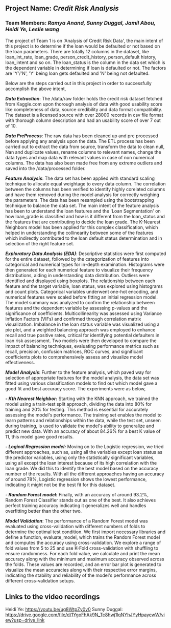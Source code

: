 ## Project Name: *Credit Risk Analysis*

### Team Members: *Ramya Anand, Sunny Duggal, Jamil Abou, Heidi Ye, Leslie wang*

The project of Team 1 is on 'Analysis of Credit Risk Data', the main intent of this project is to determine if the loan would be defaulted or not based on the loan parameters. There are totally 12 columns in the dataset, like loan_int_rate, loan_grade, person_credit_history, person_default history, loan_intent and so on. The loan_status is the column in the data set which is the dependent variable in determining if loan is defaulted or not. The factors are 'Y'/'N', 'Y' being loan gets defaulted and 'N' being not defaulted.

Below are the steps carried out in this project in order to successfully accomplish the above intent,

***Data Extraction***: The /data/raw folder holds the credit risk dataset fetched from Kaggle.com upon thorough analysis of data with good usability score like completeness of data, source credibility and data format compatibility. The dataset is a licensed source with over 28000 records in csv file format with thorough column description and had an usability score of over 7 out of 10.

***Data PreProcess***: The raw data has been cleaned up and pre processed before applying any analysis upon the data. The ETL process has been carried out to extract the data from source, transform the data to clean null, Nan and duplicate values, rename columns to relevant names, change the data types and map data with relevant values in case of non numerical columns. The data has also been made free from any extreme outliers and saved into the /data/processed folder.

***Feature Analysis***: The data set has been applied with standard scaling technique to allocate equal weightage to every data column. The correlation between the columns has been verified to identify highly corelated columns and have them removed during the model analysis for correctly weighing the parameters. The data has been resampled using the bootstrapping technique to balance the data set. 
The main intent of the feature analysis has been to understand the loan features and the 'Loan Segmentation' on how loan_grade is classified and how is it different from the loan_status and the features that are contributing to decide the loan grade. The K-Nearest Neighbors model has been applied for this complex classification, which helped in understanding the collinearity between some of the features which indirectly contributed to the loan default status determination and in selection of the right feature set.

***Exploratory Data Analysis (EDA)***: Descriptive statistics were first computed for the entire dataset, followed by the categorization of features into categorical and numerical types for in-depth examination. Histograms were then generated for each numerical feature to visualize their frequency distributions, aiding in understanding data distribution. Outliers were identified and displayed using boxplots. The relationship between each feature and the target variable, loan status, was explored using histograms and count plots. Categorical variables underwent one-hot encoding, and numerical features were scaled before fitting an initial regression model. The model summary was analyzed to confirm the relationship between features and the dependent variable by assessing p-values and the significance of coefficients. Multicollinearity was assessed using Variance Inflation Factors (VIFs) and confirmed through correlation matrix visualization. Imbalance in the loan status variable was visualized using a pie plot, and a weighted balancing approach was employed to enhance recall and true positive rates, critical for identifying potential defaulters in loan risk assessment. Two models were then developed to compare the impact of balancing techniques, evaluating performance metrics such as recall, precision, confusion matrices, ROC curves, and significant coefficients plots to comprehensively assess and visualize model effectiveness.

***Model Analysis***: Further to the feature analysis, which paved way for selection of appropriate features for the model analysis, the data set was fitted using various classification models to find out which model gave a good fit and best accuracy score. The experiments were as below,
  
  ***- Kth Nearest Neighbor:***
Starting with the KNN approach, we trained the model using a train-test split approach, dividing the data into 80% for training and 20% for testing. This method is essential for accurately assessing the model's performance. The training set enables the model to learn patterns and relationships within the data, while the test set, unseen during training, is used to validate the model's ability to generalize and predict new data. With an accuracy of about 84.26% for a best K value of 11, this model gave good results.

  ***- Logical Regression model:***
  Moving on to the Logistic regression, we tried different approaches, such as, using all the variables except loan status as the predictor variables, using only the statistically significant variables, using all except the loan interest because of its high correlation with the loan grade. We did this to identify the best model based on the accuracy number of the results. With all the different approaches having an accuracy of around 78%, Logistic regression shows the lowest performance, indicating it might not be the best fit for this dataset.

  ***- Random Forest model:***
  Finally, with an accuracy of around 93.2%, Random Forest Classifier stands out as one of the best. It also achieves perfect training accuracy indicating it generalizes well and handles overfitting better than the other two.

***Model Validation***: The performance of a Random Forest model was evaluated using cross-validation with different numbers of folds to determine the optimal test condition. We first import necessary libraries and define a function, evaluate_model, which trains the Random Forest model and computes the accuracy using cross-validation. We explore a range of fold values from 5 to 25 and use K-Fold cross-validation with shuffling to ensure randomness. For each fold value, we calculate and print the mean accuracy along with the minimum and maximum accuracy observed across the folds. These values are recorded, and an error bar plot is generated to visualize the mean accuracies along with their respective error margins, indicating the stability and reliability of the model's performance across different cross-validation setups. 

## Links to the video recordings

Heidi Ye: https://youtu.be/ug8WtpZy0y0
Sunny Duggal: https://drive.google.com/file/d/1YgoFhAk9N_Tc8hwj1lqNYhJYyHpayewW/view?usp=drive_link

